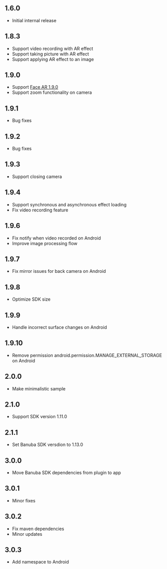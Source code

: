 ## 1.6.0

* Initial internal release

## 1.8.3
* Support video recording with AR effect
* Support taking picture with AR effect
* Support applying AR effect to an image

## 1.9.0
* Support [Face AR 1.9.0](https://www.banuba.com/blog/face-ar-sdk-v1.9.0-improved-rendering-and-new-effects-player-api)
* Support zoom functionality on camera

## 1.9.1
* Bug fixes

## 1.9.2
* Bug fixes

## 1.9.3
* Support closing camera

## 1.9.4
* Support synchronous and asynchronous effect loading
* Fix video recording feature

## 1.9.6
* Fix notify when video recorded on Android
* Improve image processing flow

## 1.9.7
* Fix mirror issues for back camera on Android

## 1.9.8
* Optimize SDK size

## 1.9.9
* Handle incorrect surface changes on Android

## 1.9.10
* Remove permission android.permission.MANAGE_EXTERNAL_STORAGE on Android

## 2.0.0
* Make minimalistic sample

## 2.1.0
* Support SDK version 1.11.0

## 2.1.1
* Set Banuba SDK versdion to 1.13.0

## 3.0.0
* Move Banuba SDK dependencies from plugin to app

## 3.0.1
* Minor fixes

## 3.0.2
* Fix maven dependencies
* Minor updates

## 3.0.3
* Add namespace to Android
